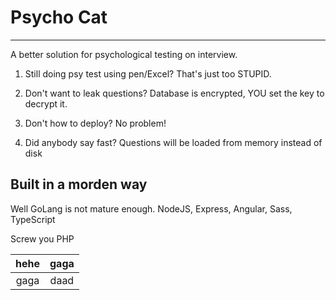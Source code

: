 # Psycho Cat

---
A better solution for psychological testing on interview.

1. Still doing psy test using pen/Excel?
That's just too STUPID.

2. Don't want to leak questions? Database is
encrypted, YOU set the key to decrypt it.

3. Don't how to deploy? No problem!

4. Did anybody say fast? 
   Questions will be loaded from memory instead of disk

## Built in a morden way

Well GoLang is not mature enough.
NodeJS, Express, Angular, Sass, TypeScript

Screw you PHP


|hehe | gaga|
|:----:|:---:|
gaga | daad |


